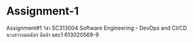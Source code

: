 # Assignment-1
Assignment#1 วิชา SC313004 Software Engineering - DevOps and CI/CD นางสาวกมลฉัตร ดีหล้า sec1 613020569-9
